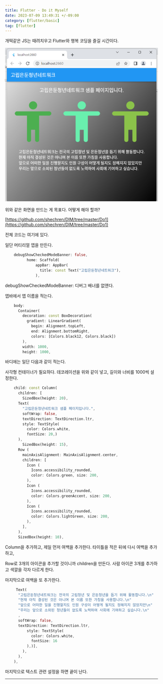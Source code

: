 ```yaml
---
title: Flutter - Do it Myself
date: 2023-07-09 13:49:31 +/-09:00
category: [flutter/basic]
tag: [flutter]
---
```


개떡같은 JS는 때려치우고 Flutter와 행복 코딩을 즐길 시간이다.

![flutter-designed-myself.png](/assets/postingImage/flutter-designed-myself.png)

위와 같은 화면을 만드는 게 목표다. 어떻게 해야 할까?

[https://github.com/shechren/DIM/tree/master/Do1](https://github.com/shechren/DIM/tree/master/Do1)

전체 코드는 여기에 있다.

일단 머티리얼 앱을 만든다. 

```dart 
    debugShowCheckedModeBanner: false,
          home: Scaffold(
              appBar: AppBar(
                title: const Text("고립은둔청년네트워크"),
              ),
```
debugShowCheckedModeBanner: 디버그 배너를 없앤다.

앱바에서 앱 이름을 적는다.
```dart
    body:
      Container(
        decoration: const BoxDecoration(
          gradient: LinearGradient(
            begin: Alignment.topLeft,
            end: Alignment.bottomRight,
            colors: [Colors.black12, Colors.black])
        ),
        width: 1000,
        height: 1000,
```
바디에는 일단 다음과 같이 적는다.

사각형 컨테이너가 필요하다. 데코레이션을 위와 같이 넣고, 길이와 너비를 1000씩 설정한다.
```dart
    child: const Column(
      children: [
        SizedBox(height: 20),
      Text(
        "고립은둔청년네트워크 샘플 페이지입니다.",
        softWrap: false,
        textDirection: TextDirection.ltr,
        style: TextStyle(
          color: Colors.white,
          fontSize: 20,)
      ),
        SizedBox(height: 15),
      Row (
        mainAxisAlignment: MainAxisAlignment.center,
        children: [
          Icon (
            Icons.accessibility_rounded,
            color: Colors.green, size: 200,
          ),
          Icon (
            Icons.accessibility_rounded,
            color: Colors.greenAccent, size: 200,
          ),
          Icon (
            Icons.accessibility_rounded,
            color: Colors.lightGreen, size: 200,
          ),
        ],
      ),
      SizedBox(height: 10),
```
Column을 추가하고, 제일 먼저 여백을 추가한다. 타이틀을 적은 뒤에 다시 여백을 추가하고,

Row로 3개의 아이콘을 추가할 것이니까 children을 만든다. 사람 아이콘 3개를 추가하고 색깔을 각자 다르게 한다.

마지막으로 여백을 또 추가한다.
```dart
     Text(
      "고립은둔청년네트워크는 전국의 고립청년 및 은둔청년을 돕기 위해 활동합니다.\n"
      "현재 아직 결성된 것은 아니며 본 이름 또한 가칭을 사용합니다.\n"
      "앞으로 어떠한 일을 진행할지도 인원 구성이 어떻게 될지도 정해지지 않았지만\n"
      "우리는 앞으로 소외된 청년들이 없도록 노력하여 사회에 기여하고 싶습니다.\n"
      ,
      softWrap: false,
      textDirection: TextDirection.ltr,
          style: TextStyle(
            color: Colors.white,
            fontSize: 16
          ),)],
        ),
      ),
    ),
```
마지막으로 텍스트 관련 설정을 하면 끝이 난다.

---
